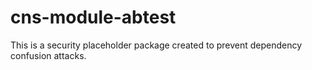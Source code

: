 # cns-module-abtest

This is a security placeholder package created to prevent dependency confusion attacks.